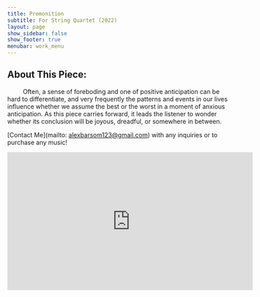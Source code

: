 ```yaml
---
title: Premonition
subtitle: For String Quartet (2022)
layout: page
show_sidebar: false
show_footer: true
menubar: work_menu
---
```


## About This Piece:

&nbsp;&nbsp;&nbsp;&nbsp;&nbsp;&nbsp;&nbsp;&nbsp; Often, a sense of foreboding and one of positive anticipation can be hard to differentiate, and very frequently the patterns and events in our lives influence whether we assume the best or the worst in a moment of anxious anticipation. As this piece carries forward, it leads the listener to wonder whether its conclusion will be joyous, dreadful, or somewhere in between.

[Contact Me](mailto: alexbarsom123@gmail.com) with any inquiries or to purchase any music!

<iframe width="560" height="315" src="https://www.youtube.com/embed/nY5aJJSZmqI?si=eIX_SrFx5sbnZcGa" title="YouTube video player" frameborder="0" allow="accelerometer; autoplay; clipboard-write; encrypted-media; gyroscope; picture-in-picture; web-share" referrerpolicy="strict-origin-when-cross-origin" allowfullscreen></iframe>